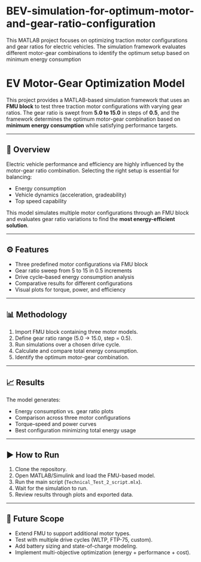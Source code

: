 # BEV-simulation-for-optimum-motor-and-gear-ratio-configuration
This MATLAB project focuses on optimizing traction motor configurations and gear ratios for electric vehicles. The simulation framework evaluates different motor-gear combinations to identify the optimum setup based on minimum energy consumption
# EV Motor-Gear Optimization Model

This project provides a MATLAB-based simulation framework that uses an **FMU block** to test three traction motor configurations with varying gear ratios. The gear ratio is swept from **5.0 to 15.0** in steps of **0.5**, and the framework determines the optimum motor-gear combination based on **minimum energy consumption** while satisfying performance targets.

---

## 🚗 Overview
Electric vehicle performance and efficiency are highly influenced by the motor-gear ratio combination. Selecting the right setup is essential for balancing:
- Energy consumption  
- Vehicle dynamics (acceleration, gradeability)  
- Top speed capability  

This model simulates multiple motor configurations through an FMU block and evaluates gear ratio variations to find the **most energy-efficient solution**.

---

## ⚙️ Features
- Three predefined motor configurations via FMU block  
- Gear ratio sweep from 5 to 15 in 0.5 increments  
- Drive cycle–based energy consumption analysis  
- Comparative results for different configurations  
- Visual plots for torque, power, and efficiency  

---

## 📊 Methodology
1. Import FMU block containing three motor models.  
2. Define gear ratio range (5.0 → 15.0, step = 0.5).  
3. Run simulations over a chosen drive cycle.  
4. Calculate and compare total energy consumption.  
5. Identify the optimum motor-gear combination.  

---

## 📈 Results
The model generates:  
- Energy consumption vs. gear ratio plots  
- Comparison across three motor configurations  
- Torque–speed and power curves  
- Best configuration minimizing total energy usage  

---

## ▶️ How to Run
1. Clone the repository.  
2. Open MATLAB/Simulink and load the FMU-based model.  
3. Run the main script (`Technical_Test_2_script.mlx`).  
4. Wait for the simulation to run.  
5. Review results through plots and exported data.  

---

## 🔮 Future Scope
- Extend FMU to support additional motor types.  
- Test with multiple drive cycles (WLTP, FTP-75, custom).  
- Add battery sizing and state-of-charge modeling.  
- Implement multi-objective optimization (energy + performance + cost).  
